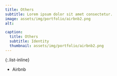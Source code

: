 ```yaml
---
title: Others
subtitle: Lorem ipsum dolor sit amet consectetur.
image: assets/img/portfolio/airbnb2.png
alt: 

caption:
  title: Others
  subtitle: Identity
  thumbnail: assets/img/portfolio/airbnb2.png
---
```


{:.list-inline}
- Airbnb